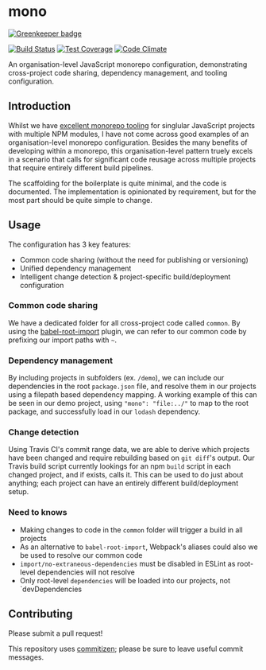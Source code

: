 # mono

[![Greenkeeper badge](https://badges.greenkeeper.io/meatwallace/mono.svg)](https://greenkeeper.io/)

[![Build Status](https://travis-ci.org/meatwallace/mono.svg?branch=master)](https://travis-ci.org/meatwallace/mono)
[![Test Coverage](https://codeclimate.com/github/meatwallace/mono/badges/coverage.svg)](https://codeclimate.com/github/meatwallace/mono/coverage)
[![Code Climate](https://codeclimate.com/github/meatwallace/mono/badges/gpa.svg)](https://codeclimate.com/github/meatwallace/mono)

An organisation-level JavaScript monorepo configuration, demonstrating cross-project code sharing, dependency management, and tooling configuration.

## Introduction
Whilst we have [excellent monorepo tooling](https://github.com/lerna/lerna) for singlular JavaScript projects with multiple NPM modules, I have not come across good examples of an organisation-level monorepo configuration. Besides the many benefits of developing within a monorepo, this organisation-level pattern truely excels in a scenario that calls for significant code reusage across multiple projects that require entirely different build pipelines.

The scaffolding for the boilerplate is quite minimal, and the code is documented. The implementation is opinionated by requirement, but for the most part should be quite simple to change.

## Usage
The configuration has 3 key features:

- Common code sharing (without the need for publishing or versioning)
- Unified dependency management
- Intelligent change detection & project-specific build/deployment configuration

### Common code sharing
We have a dedicated folder for all cross-project code called `common`. By using the [babel-root-import](https://github.com/michaelzoidl/babel-root-import) plugin, we can refer to our common code by prefixing our import paths with `~`.

### Dependency management
By including projects in subfolders (ex. `/demo`), we can include our dependencies in the root `package.json` file, and resolve them in our projects using a filepath based dependency mapping. A working example of this can be seen in our demo project, using `"mono": "file:../"` to map to the root package, and successfully load in our `lodash` dependency.

### Change detection
Using Travis CI's commit range data, we are able to derive which projects have been changed and require rebuilding based on `git diff`'s output. Our Travis build script currently lookings for an npm `build` script in each changed project, and if exists, calls it. This can be used to do just about anything; each project can have an entirely different build/deployment setup.

### Need to knows
- Making changes to code in the `common` folder will trigger a build in all projects
- As an alternative to `babel-root-import`, Webpack's aliases could also we be used to resolve our common code
- `import/no-extraneous-dependencies` must be disabled in ESLint as root-level dependencies will not resolve
- Only root-level `dependencies` will be loaded into our projects, not `devDependencies

## Contributing
Please submit a pull request!

This repository uses [commitizen](https://github.com/commitizen/cz-cli); please be sure to leave useful commit messages.